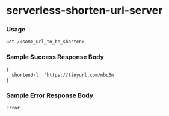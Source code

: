 # serverless-shorten-url-server

### Usage
`Get /<some_url_to_be_shorten>`

### Sample Success Response Body
```
{
  shortenUrl: 'https://tinyurl.com/mbq3m'
}
```
### Sample Error Response Body
`Error`
